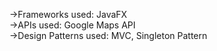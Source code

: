 ->Frameworks used: JavaFX  
->APIs used: Google Maps API  
->Design Patterns used: MVC, Singleton Pattern
